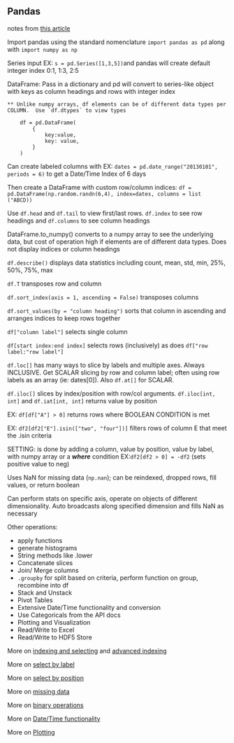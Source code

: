 ## Pandas

notes from [this article](https://pandas.pydata.org/pandas-docs/stable/user_guide/10min.html)

Import pandas using the standard nomenclature `import pandas as pd` along with `import numpy as np`

Series input EX: `s = pd.Series([1,3,5])`and pandas will create default integer index 0:1, 1:3, 2:5

DataFrame: Pass in a dictionary and pd will convert to series-like object with keys as column headings and rows with integer index

    ** Unlike numpy arrays, df elements can be of different data types per COLUMN.  Use `df.dtypes` to view types
``` 
    df = pd.DataFrame(
        {
            key:value,
            key: value,
        }
    )
```   
    
Can create labeled columns with EX: `dates = pd.date_range("20130101", periods = 6)` to get a Date/Time Index of 6 days

Then create a DataFrame with custom row/column indices:
`df = pd.DataFrame(np.random.randn(6,4), index=dates, columns = list ("ABCD))`


Use `df.head` and `df.tail` to view first/last rows. `df.index` to see row headings and `df.columns` to see column headings

DataFrame.to_numpy() converts to a numpy array to see the underlying data, but cost of operation high if elements are of different data types.  Does not display indices or column headings

`df.describe()` displays data statistics including count, mean, std, min, 25%, 50%, 75%, max

`df.T` transposes row and column

`df.sort_index(axis = 1, ascending = False)` transposes columns

`df.sort_values(by = "column heading")` sorts that column in ascending and arranges indices to keep rows together

`df["column label"]` selects single column

`df[start index:end index]` selects rows (inclusively) as does `df["row label:"row label"]`

`df.loc[]` has many ways to slice by labels and multiple axes.   Always INCLUSIVE.  Get SCALAR  slicing by row and column label; often using row labels as an array (ie: dates[0]). Also `df.at[]` for SCALAR.

`df.iloc[]` slices by index/position with row/col arguments.  `df.iloc[int, int]` and `df.iat[int, int]` returns value by position

EX: `df[df["A"] > 0]` returns rows where BOOLEAN CONDITION is met

EX: `df2[df2["E"].isin(["two", "four"])]` filters rows of column E that meet the .isin criteria

SETTING: is done by adding a column, value by position, value by label, with numpy array or a ***where*** condition EX:`df2[df2 > 0] = -df2` (sets positive value to neg)

Uses NaN for missing data (`np.nan`); can be reindexed, dropped rows, fill values, or return boolean

Can perform stats on specific axis, operate on objects of different dimensionality.  Auto broadcasts along specified dimension and fills NaN as necessary

Other operations:
- apply functions
- generate histograms
- String methods like .lower
- Concatenate slices
- Join/ Merge columns
- `.groupby` for split based on criteria, perform function on group, recombine into df
- Stack and Unstack
- Pivot Tables
- Extensive Date/Time functionality and conversion
- Use Categoricals from the API docs
- Plotting and Visualization
- Read/Write to Excel
- Read/Write to HDF5 Store



More on [indexing and selecting](https://pandas.pydata.org/pandas-docs/stable/user_guide/indexing.html#indexing) and [advanced indexing](https://pandas.pydata.org/pandas-docs/stable/user_guide/advanced.html#advanced)

More on [select by label](https://pandas.pydata.org/pandas-docs/stable/user_guide/indexing.html#indexing-label)

More on [select by position](https://pandas.pydata.org/pandas-docs/stable/user_guide/indexing.html#indexing-integer)

More on [missing data](https://pandas.pydata.org/pandas-docs/stable/user_guide/missing_data.html#missing-data)

More on [binary operations](https://pandas.pydata.org/pandas-docs/stable/user_guide/basics.html#basics-binop)

More on [Date/Time functionality](https://pandas.pydata.org/pandas-docs/stable/user_guide/timeseries.html#timeseries)

More on [Plotting](https://pandas.pydata.org/pandas-docs/stable/user_guide/visualization.html#visualization)